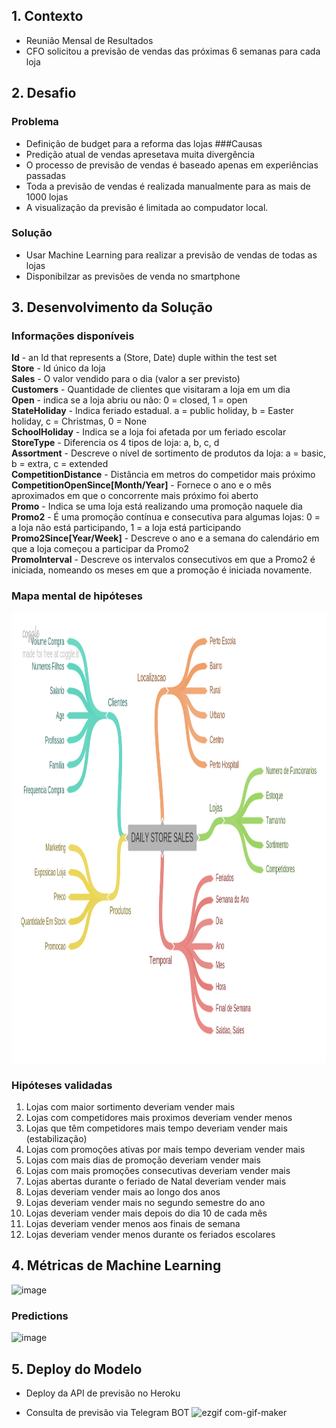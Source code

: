 ## 1. Contexto
- Reunião Mensal de Resultados
- CFO solicitou a previsão de vendas das próximas 6 semanas para cada loja
## 2. Desafio
### Problema
- Definição de budget para a reforma das lojas
###Causas
- Predição atual de vendas apresetava muita divergência
- O processo de previsão de vendas é baseado apenas em experiências passadas
- Toda a previsão de vendas é realizada manualmente para as mais de 1000 lojas
- A visualização da previsão é limitada ao compudator local.
### Solução
- Usar Machine Learning para realizar a previsão de vendas de todas as lojas
- Disponibilzar as previsões de venda no smartphone

## 3. Desenvolvimento da Solução

### Informações disponíveis

<strong>Id</strong> - an Id that represents a (Store, Date) duple within the test set <br>
<strong>Store</strong> - Id único da loja <br>
<strong>Sales</strong> - O valor vendido para o dia (valor a ser previsto) <br>
<strong>Customers</strong> - Quantidade de clientes que visitaram a loja em um dia <br>
<strong>Open</strong> - indica se a loja abriu ou não: 0 = closed, 1 = open <br>
<strong>StateHoliday</strong> - Indica feriado estadual.  a = public holiday, b = Easter holiday, c = Christmas, 0 = None <br>
<strong>SchoolHoliday</strong> - Indica se a loja foi afetada por um feriado escolar <br>
<strong>StoreType</strong> - Diferencia os 4 tipos de loja: a, b, c, d <br>
<strong>Assortment</strong> - Descreve o nível de sortimento de produtos da loja: a = basic, b = extra, c = extended <br>
<strong>CompetitionDistance</strong> - Distância em metros do competidor mais próximo <br>
<strong>CompetitionOpenSince[Month/Year]</strong> - Fornece o ano e o mês aproximados em que o concorrente mais próximo foi aberto <br>
<strong>Promo</strong> - Indica se uma loja está realizando uma promoção naquele dia <br>
<strong>Promo2</strong> - É uma promoção contínua e consecutiva para algumas lojas: 0 = a loja não está participando, 1 = a loja está participando <br>
<strong>Promo2Since[Year/Week]</strong> - Descreve o ano e a semana do calendário em que a loja começou a participar da Promo2 <br>
<strong>PromoInterval</strong> - Descreve os intervalos consecutivos em que a Promo2 é iniciada, nomeando os meses em que a promoção é iniciada novamente. <br>

### Mapa mental de hipóteses
<img src="/img/MindMapHypothesis.png" alt="Hypothesis" style="height: 720px; width:1366px;"/>

### Hipóteses validadas

1. Lojas com maior sortimento deveriam vender mais
2. Lojas com competidores mais proximos deveriam vender menos
3. Lojas que têm competidores mais tempo deveriam vender mais (estabilização)
4. Lojas com promoções ativas por mais tempo deveriam vender mais
5. Lojas com mais dias de promoção deveriam vender mais
6. Lojas com mais promoções consecutivas deveriam vender mais
7. Lojas abertas durante o feriado de Natal deveriam vender mais
8. Lojas deveriam vender mais ao longo dos anos
9. Lojas deveriam vender mais no segundo semestre do ano
10. Lojas deveriam vender mais depois do dia 10 de cada mês
11. Lojas deveriam vender menos aos finais de semana
12. Lojas deveriam vender menos durante os feriados escolares

## 4. Métricas de Machine Learning 

![image](https://user-images.githubusercontent.com/64989931/155896420-9d2bbcd2-beb1-4035-a874-b85e62253bf0.png)

### Predictions 
![image](https://user-images.githubusercontent.com/64989931/155896416-2b2f95e9-a21a-4065-9160-22056720bc04.png)


## 5. Deploy do Modelo
- Deploy da API de previsão no Heroku 

- Consulta de previsão via Telegram BOT
![ezgif com-gif-maker](https://user-images.githubusercontent.com/64989931/155896886-018fccfe-2258-4493-a62d-36a837fd5747.gif)

